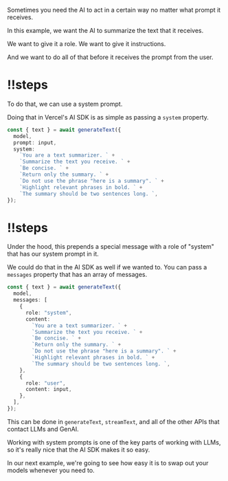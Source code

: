 Sometimes you need the AI to act in a certain way no matter what prompt it receives.

In this example, we want the AI to summarize the text that it receives.

We want to give it a role. We want to give it instructions.

And we want to do all of that before it receives the prompt from the user.

<Scrollycoding>

# !!steps

To do that, we can use a system prompt.

Doing that in Vercel's AI SDK is as simple as passing a `system` property.

```ts ! example.ts
const { text } = await generateText({
  model,
  prompt: input,
  system:
    `You are a text summarizer. ` +
    `Summarize the text you receive. ` +
    `Be concise. ` +
    `Return only the summary. ` +
    `Do not use the phrase "here is a summary". ` +
    `Highlight relevant phrases in bold. ` +
    `The summary should be two sentences long. `,
});
```

# !!steps

Under the hood, this prepends a special message with a role of "system" that has our system prompt in it.

We could do that in the AI SDK as well if we wanted to. You can pass a `messages` property that has an array of messages.

```ts ! example.ts
const { text } = await generateText({
  model,
  messages: [
    {
      role: "system",
      content:
        `You are a text summarizer. ` +
        `Summarize the text you receive. ` +
        `Be concise. ` +
        `Return only the summary. ` +
        `Do not use the phrase "here is a summary". ` +
        `Highlight relevant phrases in bold. ` +
        `The summary should be two sentences long. `,
    },
    {
      role: "user",
      content: input,
    },
  ],
});
```

This can be done in `generateText`, `streamText`, and all of the other APIs that contact LLMs and GenAI.

</Scrollycoding>

Working with system prompts is one of the key parts of working with LLMs, so it's really nice that the AI SDK makes it so easy.

In our next example, we're going to see how easy it is to swap out your models whenever you need to.
